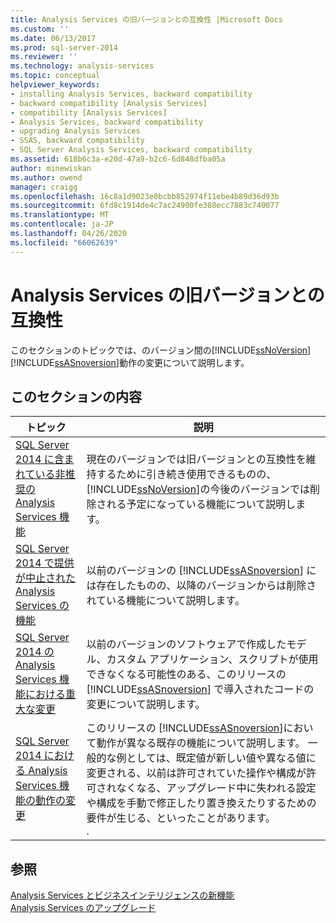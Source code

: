 ```yaml
---
title: Analysis Services の旧バージョンとの互換性 |Microsoft Docs
ms.custom: ''
ms.date: 06/13/2017
ms.prod: sql-server-2014
ms.reviewer: ''
ms.technology: analysis-services
ms.topic: conceptual
helpviewer_keywords:
- installing Analysis Services, backward compatibility
- backward compatibility [Analysis Services]
- compatibility [Analysis Services]
- Analysis Services, backward compatibility
- upgrading Analysis Services
- SSAS, backward compatibility
- SQL Server Analysis Services, backward compatibility
ms.assetid: 618b6c3a-e20d-47a9-b2c6-6d848dfba05a
author: minewiskan
ms.author: owend
manager: craigg
ms.openlocfilehash: 16c8a1d9023e0bcbb852974f11ebe4b89d36d93b
ms.sourcegitcommit: 6fd8c1914de4c7ac24900fe388ecc7883c740077
ms.translationtype: MT
ms.contentlocale: ja-JP
ms.lasthandoff: 04/26/2020
ms.locfileid: "66062639"
---
```

# <a name="analysis-services-backward-compatibility"></a>Analysis Services の旧バージョンとの互換性
  このセクションのトピックでは、のバージョン間の[!INCLUDE[ssNoVersion](../includes/ssnoversion-md.md)] [!INCLUDE[ssASnoversion](../includes/ssasnoversion-md.md)]動作の変更について説明します。  
  
## <a name="in-this-section"></a>このセクションの内容  
  
|トピック|説明|  
|------------|-----------------|  
|[SQL Server 2014 に含まれている非推奨の Analysis Services 機能](deprecated-analysis-services-features-in-sql-server-2014.md)|現在のバージョンでは旧バージョンとの互換性を維持するために引き続き使用できるものの、 [!INCLUDE[ssNoVersion](../includes/ssnoversion-md.md)]の今後のバージョンでは削除される予定になっている機能について説明します。|  
|[SQL Server 2014 で提供が中止された Analysis Services の機能](discontinued-analysis-services-functionality-in-sql-server-2014.md)|以前のバージョンの  [!INCLUDE[ssASnoversion](../includes/ssasnoversion-md.md)] には存在したものの、以降のバージョンからは削除されている機能について説明します。|  
|[SQL Server 2014 の Analysis Services 機能における重大な変更](breaking-changes-to-analysis-services-features-in-sql-server-2014.md)|以前のバージョンのソフトウェアで作成したモデル、カスタム アプリケーション、スクリプトが使用できなくなる可能性のある、このリリースの [!INCLUDE[ssASnoversion](../includes/ssasnoversion-md.md)] で導入されたコードの変更について説明します。|  
|[SQL Server 2014 における Analysis Services 機能の動作の変更](behavior-changes-to-analysis-services-features-in-sql-server-2014.md)|このリリースの [!INCLUDE[ssASnoversion](../includes/ssasnoversion-md.md)]において動作が異なる既存の機能について説明します。 一般的な例としては、既定値が新しい値や異なる値に変更される、以前は許可されていた操作や構成が許可されなくなる、アップグレード中に失われる設定や構成を手動で修正したり置き換えたりするための要件が生じる、といったことがあります。<br /> .|  
  
## <a name="see-also"></a>参照  
 [Analysis Services とビジネスインテリジェンスの新機能](what-s-new-in-analysis-services.md)   
 [Analysis Services のアップグレード](../database-engine/install-windows/upgrade-analysis-services.md)  
  
  
